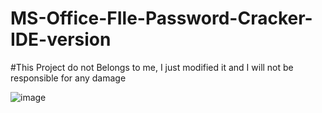 # MS-Office-FIle-Password-Cracker-IDE-version

#This Project do not Belongs to me, I just modified it and I will not be responsible for any damage

![image](https://github.com/abdullah-hassan1/MS-Office-FIle-Password-Cracker-IDE-version/assets/106105359/6b3ace96-f37d-4f19-8c74-1fb0db6ff183)
